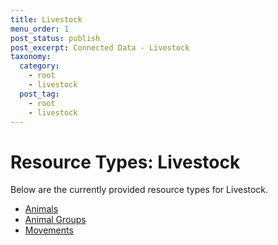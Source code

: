 ```yaml
---
title: Livestock
menu_order: 1
post_status: publish
post_excerpt: Connected Data - Livestock
taxonomy:
  category:
    - root
    - livestock
  post_tag:
    - root
    - livestock
---
```


# Resource Types: Livestock

Below are the currently provided resource types for Livestock.

- [Animals](/resource-types/livestock/animals.md)
- [Animal Groups](/resource-types/livestock/animal-group.md)
- [Movements](/resource-types/livestock/movements)
